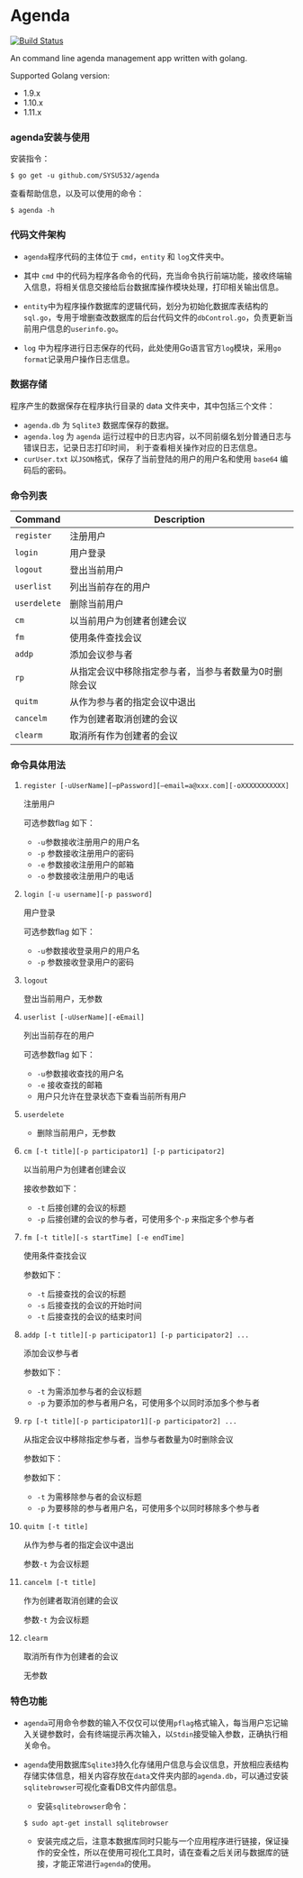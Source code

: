 # Agenda
[![Build Status](https://travis-ci.org/SYSU532/agenda.svg?branch=master)](https://travis-ci.org/SYSU532/agenda)

An command line agenda management app written with golang.

Supported Golang version:

- 1.9.x
- 1.10.x
- 1.11.x

### agenda安装与使用
安装指令：
```
$ go get -u github.com/SYSU532/agenda
```
查看帮助信息，以及可以使用的命令：
```
$ agenda -h
```

### 代码文件架构

* `agenda`程序代码的主体位于 `cmd`，`entity` 和 `log`文件夹中。

* 其中 `cmd` 中的代码为程序各命令的代码，充当命令执行前端功能，接收终端输入信息，将相关信息交接给后台数据库操作模块处理，打印相关输出信息。

* `entity`中为程序操作数据库的逻辑代码，划分为初始化数据库表结构的`sql.go`，专用于增删查改数据库的后台代码文件的`dbControl.go`，负责更新当前用户信息的`userinfo.go`。

* `log` 中为程序进行日志保存的代码，此处使用Go语言官方`log`模块，采用`go format`记录用户操作日志信息。

### 数据存储

程序产生的数据保存在程序执行目录的 data 文件夹中，其中包括三个文件：

- `agenda.db` 为 `Sqlite3` 数据库保存的数据。
- `agenda.log` 为 `agenda` 运行过程中的日志内容，以不同前缀名划分普通日志与错误日志，记录日志打印时间，
  利于查看相关操作对应的日志信息。
- `curUser.txt` 以`JSON`格式，保存了当前登陆的用户的用户名和使用 `base64` 编码后的密码。

### 命令列表

| Command      | Description                                           |
| ------------ | ----------------------------------------------------- |
| `register`   | 注册用户                                              |
| `login`      | 用户登录                                              |
| `logout`     | 登出当前用户                                          |
| `userlist`   | 列出当前存在的用户                                    |
| `userdelete` | 删除当前用户                                          |
| `cm`         | 以当前用户为创建者创建会议                            |
| `fm`         | 使用条件查找会议                                      |
| `addp`       | 添加会议参与者                                        |
| `rp`         | 从指定会议中移除指定参与者，当参与者数量为0时删除会议 |
| `quitm`      | 从作为参与者的指定会议中退出                          |
| `cancelm`    | 作为创建者取消创建的会议                              |
| `clearm`     | 取消所有作为创建者的会议                              |


### 命令具体用法
1. `register [-uUserName][–pPassword][–email=a@xxx.com][-oXXXXXXXXXXX]`

   注册用户

   可选参数flag 如下：

   - `-u`参数接收注册用户的用户名
   - `-p` 参数接收注册用户的密码
   - `-e` 参数接收注册用户的邮箱
   - `-o` 参数接收注册用户的电话

2. `login [-u username][-p password]`

   用户登录

   可选参数flag 如下：

   - `-u`参数接收登录用户的用户名
   - `-p` 参数接收登录用户的密码

3. `logout`

   登出当前用户，无参数

4. `userlist [-uUserName][-eEmail]`

   列出当前存在的用户

   可选参数flag 如下：

   - `-u`参数接收查找的用户名
   - `-e` 接收查找的邮箱
   - 用户只允许在登录状态下查看当前所有用户

5. `userdelete`

   - 删除当前用户，无参数

6. `cm [-t title][-p participator1] [-p participator2]` 

   以当前用户为创建者创建会议

   接收参数如下：

   - `-t` 后接创建的会议的标题
   - `-p` 后接创建的会议的参与者，可使用多个`-p` 来指定多个参与者

7. `fm [-t title][-s startTime] [-e endTime]` 

   使用条件查找会议

   参数如下：

   - `-t` 后接查找的会议的标题
   - `-s` 后接查找的会议的开始时间
   - `-t` 后接查找的会议的结束时间

8. `addp [-t title][-p participator1] [-p participator2] ...` 

   添加会议参与者

   参数如下：

   - `-t` 为需添加参与者的会议标题
   - `-p` 为要添加的参与者用户名，可使用多个以同时添加多个参与者

9. `rp [-t title][-p participator1][-p participator2] ...`

   从指定会议中移除指定参与者，当参与者数量为0时删除会议

   参数如下：

   参数如下：

   - `-t` 为需移除参与者的会议标题
   - `-p` 为要移除的参与者用户名，可使用多个以同时移除多个参与者

10. `quitm [-t title]`

    从作为参与者的指定会议中退出

    参数`-t` 为会议标题

11. `cancelm [-t title]`

    作为创建者取消创建的会议

    参数`-t` 为会议标题

12. `clearm` 

    取消所有作为创建者的会议

    无参数

### 特色功能
- `agenda`可用命令参数的输入不仅仅可以使用`pflag`格式输入，每当用户忘记输入关键参数时，会有终端提示再次输入，以`Stdin`接受输入参数，正确执行相关命令。

- `agenda`使用数据库`Sqlite3`持久化存储用户信息与会议信息，开放相应表结构存储实体信息，相关内容存放在`data`文件夹内部的`agenda.db`，可以通过安装`sqlitebrowser`可视化查看DB文件内部信息。
	* 安装`sqlitebrowser`命令：
	```
	$ sudo apt-get install sqlitebrowser
	```
	* 安装完成之后，注意本数据库同时只能与一个应用程序进行链接，保证操作的安全性，所以在使用可视化工具时，请在查看之后关闭与数据库的链接，才能正常进行`agenda`的使用。